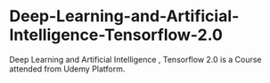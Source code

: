 # Deep-Learning-and-Artificial-Intelligence-Tensorflow-2.0
Deep Learning and Artificial Intelligence , Tensorflow 2.0 is a Course attended from Udemy Platform.
